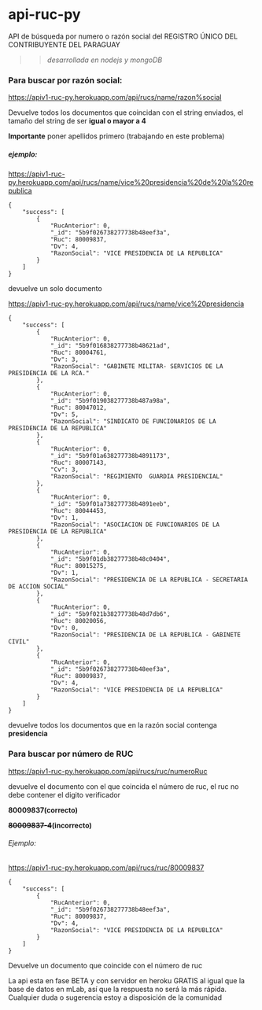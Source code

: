 # api-ruc-py
API de búsqueda por numero o razón social del REGISTRO ÚNICO DEL CONTRIBUYENTE DEL PARAGUAY

>>*desarrollada en nodejs y mongoDB*

### Para buscar por razón social: 

https://apiv1-ruc-py.herokuapp.com/api/rucs/name/razon%social

Devuelve todos los documentos que coincidan con el string enviados, el tamaño del string de ser **igual o mayor a 4**

**Importante** poner apellidos primero (trabajando en este problema)

##### ejemplo:

https://apiv1-ruc-py.herokuapp.com/api/rucs/name/vice%20presidencia%20de%20la%20republica

```
{
    "success": [
        {
            "RucAnterior": 0,
            "_id": "5b9f026738277738b48eef3a",
            "Ruc": 80009837,
            "Dv": 4,
            "RazonSocial": "VICE PRESIDENCIA DE LA REPUBLICA"
        }
    ]
}

```
devuelve un solo documento

https://apiv1-ruc-py.herokuapp.com/api/rucs/name/vice%20presidencia


```
{
    "success": [
        {
            "RucAnterior": 0,
            "_id": "5b9f016838277738b48621ad",
            "Ruc": 80004761,
            "Dv": 3,
            "RazonSocial": "GABINETE MILITAR- SERVICIOS DE LA PRESIDENCIA DE LA RCA."
        },
        {
            "RucAnterior": 0,
            "_id": "5b9f019038277738b487a98a",
            "Ruc": 80047012,
            "Dv": 5,
            "RazonSocial": "SINDICATO DE FUNCIONARIOS DE LA PRESIDENCIA DE LA REPUBLICA"
        },
        {
            "RucAnterior": 0,
            "_id": "5b9f01a638277738b4891173",
            "Ruc": 80007143,
            "Cv": 3,
            "RazonSocial": "REGIMIENTO  GUARDIA PRESIDENCIAL"
        },
        {
            "RucAnterior": 0,
            "_id": "5b9f01a738277738b4891eeb",
            "Ruc": 80044453,
            "Dv": 1,
            "RazonSocial": "ASOCIACION DE FUNCIONARIOS DE LA PRESIDENCIA DE LA REPUBLICA"
        },
        {
            "RucAnterior": 0,
            "_id": "5b9f01db38277738b48c0404",
            "Ruc": 80015275,
            "Dv": 1,
            "RazonSocial": "PRESIDENCIA DE LA REPUBLICA - SECRETARIA DE ACCION SOCIAL"
        },
        {
            "RucAnterior": 0,
            "_id": "5b9f021b38277738b48d7db6",
            "Ruc": 80020056,
            "Dv": 0,
            "RazonSocial": "PRESIDENCIA DE LA REPUBLICA - GABINETE CIVIL"
        },
        {
            "RucAnterior": 0,
            "_id": "5b9f026738277738b48eef3a",
            "Ruc": 80009837,
            "Dv": 4,
            "RazonSocial": "VICE PRESIDENCIA DE LA REPUBLICA"
        }
    ]
}
```
devuelve todos los documentos que en la razón social contenga **presidencia**


### Para buscar por número de RUC

https://apiv1-ruc-py.herokuapp.com/api/rucs/ruc/numeroRuc

devuelve el documento con el que coincida el número de ruc, el ruc no debe contener el digito verificador

**80009837(correcto)**

**~~80009837-4~~(incorrecto)**

###### Ejemplo:
https://apiv1-ruc-py.herokuapp.com/api/rucs/ruc/80009837

```
{
    "success": [
        {
            "RucAnterior": 0,
            "_id": "5b9f026738277738b48eef3a",
            "Ruc": 80009837,
            "Dv": 4,
            "RazonSocial": "VICE PRESIDENCIA DE LA REPUBLICA"
        }
    ]
}

```
Devuelve un documento que coincide con el número de ruc 

La api esta en fase BETA y con servidor en heroku GRATIS al igual que la base de datos en mLab, así que la respuesta no será la más rápida.
Cualquier duda o sugerencia estoy a disposición de la comunidad 

